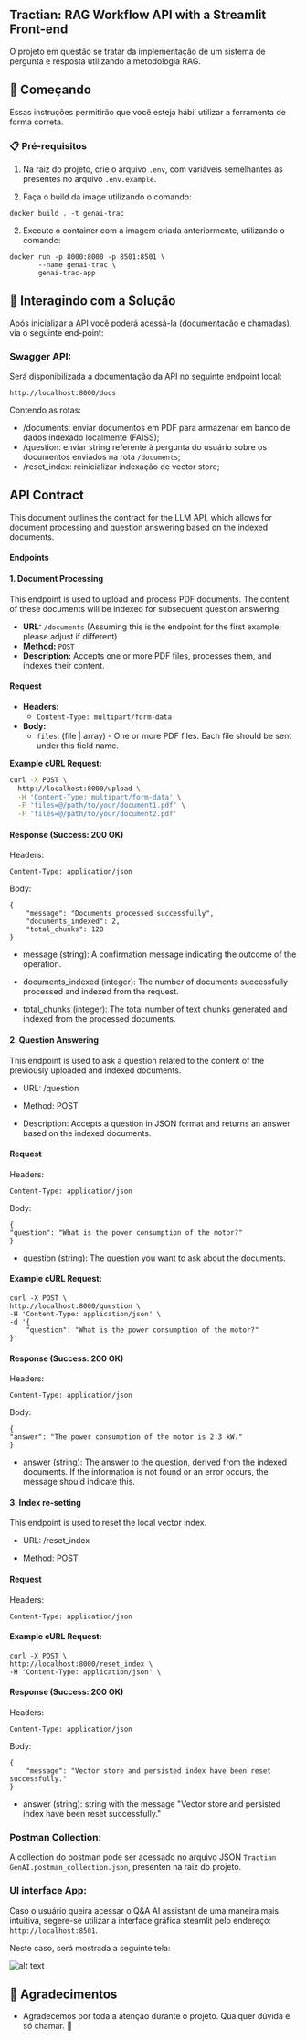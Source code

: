 ## Tractian: RAG Workflow API with a Streamlit Front-end

O projeto em questão se tratar da implementação de um sistema de pergunta e resposta utilizando a metodologia RAG.
## 🚀 Começando

Essas instruções permitirão que você esteja hábil utilizar a ferramenta de forma correta. 

### 📋 Pré-requisitos

1. Na raiz do projeto, crie o arquivo ```.env```, com variáveis semelhantes as presentes no arquivo ```.env.example```.

2. Faça o build da image utilizando o comando:

```shell
docker build . -t genai-trac
```

2. Execute o container com a imagem criada anteriormente, utilizando o comando:

```shell
docker run -p 8000:8000 -p 8501:8501 \
       --name genai-trac \
       genai-trac-app
```


## 🔩 Interagindo com a Solução

Após inicializar a API você poderá acessá-la (documentação e chamadas), via o seguinte end-point:

### Swagger API:

Será disponibilizada a documentação da API no seguinte endpoint local:
```
http://localhost:8000/docs
```
Contendo as rotas:
- /documents: enviar documentos em PDF para armazenar em banco de dados indexado localmente (FAISS);
- /question: enviar string referente à pergunta do usuário sobre os documentos enviados na rota ```/documents```;
- /reset_index: reinicializar indexação de vector store;


## API Contract

This document outlines the contract for the LLM API, which allows for document processing and question answering based on the indexed documents.

#### Endpoints

#### 1. Document Processing

This endpoint is used to upload and process PDF documents. The content of these documents will be indexed for subsequent question answering.

* **URL:** `/documents` (Assuming this is the endpoint for the first example; please adjust if different)
* **Method:** `POST`
* **Description:** Accepts one or more PDF files, processes them, and indexes their content.

#### Request

* **Headers:**
    * `Content-Type: multipart/form-data`
* **Body:**
    * `files`: (file | array<file>) - One or more PDF files. Each file should be sent under this field name.

**Example cURL Request:**

```bash
curl -X POST \
  http://localhost:8000/upload \
  -H 'Content-Type: multipart/form-data' \
  -F 'files=@/path/to/your/document1.pdf' \
  -F 'files=@/path/to/your/document2.pdf'
```
#### Response (Success: 200 OK)

Headers:

    Content-Type: application/json

Body:
```
{
    "message": "Documents processed successfully",
    "documents_indexed": 2,
    "total_chunks": 128
}
```
- message (string): A confirmation message indicating the outcome of the operation.

- documents_indexed (integer): The number of documents successfully processed and indexed from the request.

- total_chunks (integer): The total number of text chunks generated and indexed from the processed documents.

#### 2. Question Answering

This endpoint is used to ask a question related to the content of the previously uploaded and indexed documents.

- URL: /question

- Method: POST

- Description: Accepts a question in JSON format and returns an answer based on the indexed documents.

#### Request

Headers:

    Content-Type: application/json

Body:

    {
    "question": "What is the power consumption of the motor?"
    }

- question (string): The question you want to ask about the documents.

#### Example cURL Request:

    curl -X POST \
    http://localhost:8000/question \
    -H 'Content-Type: application/json' \
    -d '{
        "question": "What is the power consumption of the motor?"
    }'

#### Response (Success: 200 OK)

Headers:

    Content-Type: application/json

Body:

    {
    "answer": "The power consumption of the motor is 2.3 kW."
    }

- answer (string): The answer to the question, derived from the indexed documents. If the information is not found or an error occurs, the message should indicate this.

#### 3. Index re-setting

This endpoint is used to reset the local vector index.

- URL: /reset_index

- Method: POST

#### Request

Headers:

    Content-Type: application/json

#### Example cURL Request:

    curl -X POST \
    http://localhost:8000/reset_index \
    -H 'Content-Type: application/json' \

#### Response (Success: 200 OK)

Headers:

    Content-Type: application/json

Body:

    {
        "message": "Vector store and persisted index have been reset successfully."
    }
- answer (string): string with the message "Vector store and persisted index have been reset successfully."

### Postman Collection:

A collection do postman pode ser acessado no arquivo JSON `Tractian GenAI.postman_collection.json`, presenten na raiz do projeto.

### UI interface App:

Caso o usuário queira acessar o Q&A AI assistant de uma maneira mais intuitiva, segere-se utilizar a interface gráfica steamlit pelo endereço: ```http://localhost:8501```.

Neste caso, será mostrada a seguinte tela:

![alt text](images/front_print.png)

## 🤝 Agradecimentos

* Agradecemos por toda a atenção durante o projeto. Qualquer dúvida é só chamar. 📢